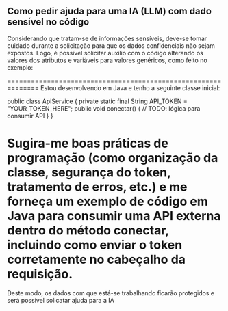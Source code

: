 ## Como pedir ajuda para uma IA (LLM) com dado sensível no código

Considerando que tratam-se de informações sensíveis, deve-se tomar cuidado durante a solicitação
para que os dados confidenciais não sejam expostos. Logo, é possível solicitar auxílio com o código
alterando os valores dos atributos e variáveis para valores genéricos, como feito no exemplo:

==============================================================
Estou desenvolvendo em Java e tenho a seguinte classe inicial:

public class ApiService {
    private static final String API_TOKEN = "YOUR_TOKEN_HERE";
        public void conectar() {
            // TODO: lógica para consumir API
        }
    }

Sugira-me boas práticas de programação (como organização da classe,
segurança do token, tratamento de erros, etc.) e me forneça um exemplo
de código em Java para consumir uma API externa dentro do método conectar,
incluindo como enviar o token corretamente no cabeçalho da requisição.
===============================================================

Deste modo, os dados com que está-se trabalhando ficarão protegidos e será possível solicatar ajuda para a IA